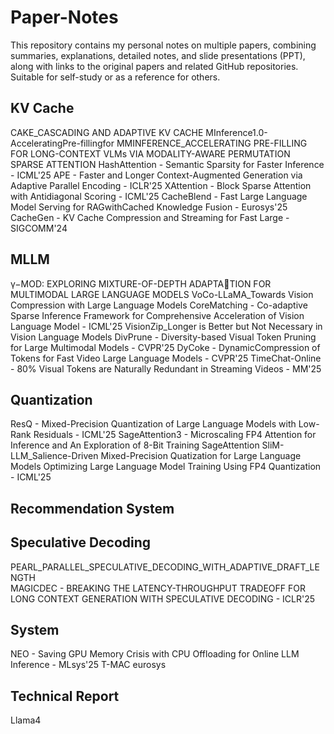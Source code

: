 # Paper-Notes

This repository contains my personal notes on multiple papers, combining summaries, explanations, detailed notes, and slide presentations (PPT), along with links to the original papers and related GitHub repositories. Suitable for self-study or as a reference for others.

## KV Cache

CAKE_CASCADING AND ADAPTIVE KV CACHE
MInference1.0-AcceleratingPre-fillingfor
MMINFERENCE_ACCELERATING PRE-FILLING FOR LONG-CONTEXT VLMs VIA MODALITY-AWARE PERMUTATION SPARSE ATTENTION
HashAttention - Semantic Sparsity for Faster Inference - ICML'25
APE - Faster and Longer Context-Augmented Generation via Adaptive Parallel Encoding - ICLR'25
XAttention - Block Sparse Attention with Antidiagonal Scoring - ICML'25
CacheBlend - Fast Large Language Model Serving for RAGwithCached Knowledge Fusion - Eurosys'25
CacheGen - KV Cache Compression and Streaming for Fast Large - SIGCOMM'24

## MLLM

γ−MOD: EXPLORING MIXTURE-OF-DEPTH ADAPTATION FOR MULTIMODAL LARGE LANGUAGE MODELS
VoCo-LLaMA_Towards Vision Compression with Large Language Models
CoreMatching - Co-adaptive Sparse Inference Framework for Comprehensive Acceleration of Vision Language Model - ICML'25
VisionZip_Longer is Better but Not Necessary in Vision Language Models
DivPrune - Diversity-based Visual Token Pruning for Large Multimodal Models - CVPR'25
DyCoke - DynamicCompression of Tokens for Fast Video Large Language Models - CVPR'25
TimeChat-Online - 80% Visual Tokens are Naturally Redundant in Streaming Videos - MM'25
## Quantization

ResQ - Mixed-Precision Quantization of Large Language Models with Low-Rank Residuals - ICML'25
SageAttention3 - Microscaling FP4 Attention for Inference and An Exploration of 8-Bit Training
SageAttention
SliM-LLM_Salience-Driven Mixed-Precision Quatization for Large Language Models
Optimizing Large Language Model Training Using FP4 Quantization - ICML'25

## Recommendation System

## Speculative Decoding

PEARL_PARALLEL_SPECULATIVE_DECODING_WITH_ADAPTIVE_DRAFT_LENGTH      
MAGICDEC - BREAKING THE LATENCY-THROUGHPUT TRADEOFF FOR LONG CONTEXT GENERATION WITH SPECULATIVE DECODING - ICLR'25
## System

NEO - Saving GPU Memory Crisis with CPU Offloading for Online LLM Inference - MLsys'25
T-MAC eurosys

## Technical Report

Llama4
